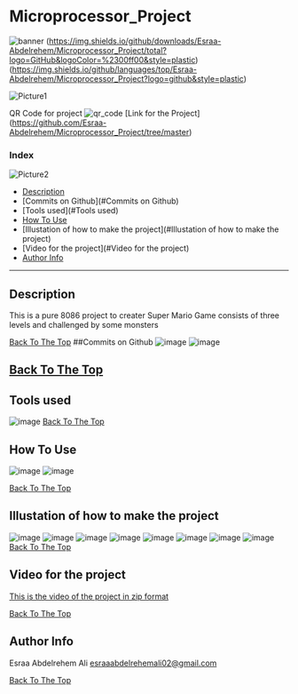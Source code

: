 # Microprocessor_Project

![banner](https://user-images.githubusercontent.com/93450859/148617398-b5806af7-284e-41dd-8ebe-1c42183c97ae.jpg)
(https://img.shields.io/github/downloads/Esraa-Abdelrehem/Microprocessor_Project/total?logo=GitHub&logoColor=%2300ff00&style=plastic) (https://img.shields.io/github/languages/top/Esraa-Abdelrehem/Microprocessor_Project?logo=github&style=plastic)




![Picture1](https://user-images.githubusercontent.com/93450859/148609624-fe391666-3cca-4ebe-a379-21332733b534.png)


QR Code for project
![qr_code](https://user-images.githubusercontent.com/93450859/148613640-a8d8c88a-50e4-486a-a654-2ed9b4d93a8f.png)
[Link for the Project] (https://github.com/Esraa-Abdelrehem/Microprocessor_Project/tree/master)

### Index
![Picture2](https://user-images.githubusercontent.com/93450859/148611431-f87a8dc4-30e2-4ecb-b367-a0d5fd4e8834.png)

- [Description](#description)
- [Commits on Github](#Commits on Github)
- [Tools used](#Tools used)
- [How To Use](#how-to-use)
- [Illustation of how to make the project](#Illustation of how to make the project)
- [Video for the project](#Video for the project)
- [Author Info](#author-info)

---

## Description

This is a pure 8086 project to creater Super Mario Game consists of three levels and challenged by some monsters


[Back To The Top](#Microprocessor_Project)
##Commits on Github
![image](https://user-images.githubusercontent.com/93450859/148613820-6869b240-b7a2-4004-9ecd-c95d8e36e06d.png)
![image](https://user-images.githubusercontent.com/93450859/148613431-e0930c0a-c581-4a11-921f-e81bf64c35d9.png)

[Back To The Top](#Microprocessor_Project)
---
## Tools used
![image](https://user-images.githubusercontent.com/93450859/148612646-292d548d-4196-42dd-83fb-b99af8e21d88.png)
[Back To The Top](#Microprocessor_Project)

## How To Use
![image](https://user-images.githubusercontent.com/93450859/148613281-44d5dd6c-6f3c-499f-81ec-ecda19f0672b.png)
![image](https://user-images.githubusercontent.com/93450859/148613317-19a8b0b8-4244-4a84-8108-7c5ff45c7f57.png)

[Back To The Top](#Microprocessor_Project)


## Illustation of how to make the project
![image](https://user-images.githubusercontent.com/93450859/148613985-50282aa5-5ceb-4dfe-bd63-b62bcdaabf84.png)
![image](https://user-images.githubusercontent.com/93450859/148614009-2e0cb2df-fb4d-4dde-81ac-141eb798b7bb.png)
![image](https://user-images.githubusercontent.com/93450859/148614026-0d02a75a-2ebe-44f0-a507-7ddb111727aa.png)
![image](https://user-images.githubusercontent.com/93450859/148614050-ad5a5876-268d-467c-9753-c917f72a36ff.png)
![image](https://user-images.githubusercontent.com/93450859/148614077-3d63db89-25a9-4722-8951-0244c79e5965.png)
![image](https://user-images.githubusercontent.com/93450859/148614126-08657bb1-bb83-4d6f-95ef-4e12a20a0928.png)
![image](https://user-images.githubusercontent.com/93450859/148614104-3071486d-5786-4a2c-b754-9a2dfb0d7457.png)
![image](https://user-images.githubusercontent.com/93450859/148617147-16d18433-4379-4860-8c34-0eccc403ab54.png)
[Back To The Top](#Microprocessor_Project)

## Video for the project
[This is the video of the project in zip format](https://github.com/jamesqquick/read-me-template/files/7831523/My.Video3.zip)

[Back To The Top](#Microprocessor_Project)


## Author Info

Esraa Abdelrehem Ali
esraaabdelrehemali02@gmail.com

[Back To The Top](#Microprocessor_Project)
